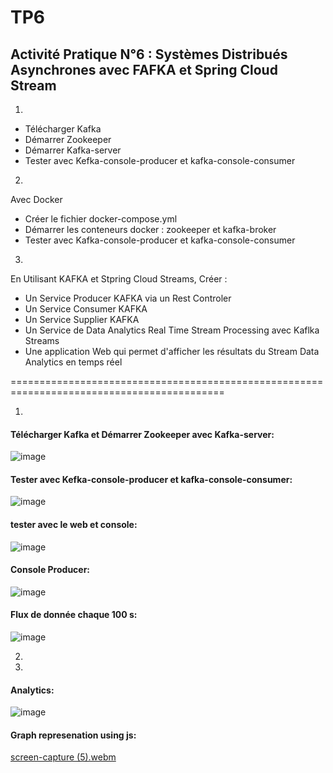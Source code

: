 # TP6
## Activité Pratique N°6 : Systèmes Distribués Asynchrones avec FAFKA  et Spring Cloud Stream

1. 
- Télécharger Kafka
- Démarrer Zookeeper
- Démarrer Kafka-server
- Tester avec Kefka-console-producer et kafka-console-consumer
2. 
Avec Docker
 - Créer le fichier docker-compose.yml
 - Démarrer les conteneurs docker : zookeeper et kafka-broker
 - Tester avec Kafka-console-producer et kafka-console-consumer
3. 
En Utilisant KAFKA et Stpring Cloud Streams, Créer :
- Un Service Producer KAFKA via un Rest Controler
- Un Service Consumer KAFKA
- Un Service Supplier KAFKA
- Un Service de Data Analytics Real Time Stream Processing avec Kaflka Streams
- Une application Web qui permet d'afficher les résultats du Stream Data Analytics en temps réel

===========================================================================================

1. 
#### Télécharger Kafka et Démarrer Zookeeper avec  Kafka-server:

![image](https://github.com/lam843/TP6/assets/78732216/88cd6c69-ad6d-4801-b27f-aef7436b059f)

#### Tester avec Kefka-console-producer et kafka-console-consumer:

![image](https://github.com/lam843/TP6/assets/78732216/3e23bf1e-8385-44ed-bfb4-d230ba688fcf)

#### tester avec le web et console:
![image](https://github.com/lam843/TP6/assets/78732216/0f63704f-3a83-4d5f-9b36-efd4512bec3e)


#### Console Producer:
![image](https://github.com/lam843/TP6/assets/78732216/f192d62a-49dc-4248-8380-cc3945d4749b)

#### Flux de donnée chaque 100 s:
![image](https://github.com/lam843/TP6/assets/78732216/ff34098e-fcd1-4e7f-a9be-80de891e9d3a)

2.
3.
#### Analytics:
![image](https://github.com/lam843/TP6/assets/78732216/499b4bf5-39a2-41e1-b2fe-efa54915e88d)

#### Graph represenation using js:
[screen-capture (5).webm](https://github.com/lam843/TP6/assets/78732216/11c146ac-3b58-4bcf-8544-853ce1317892)



